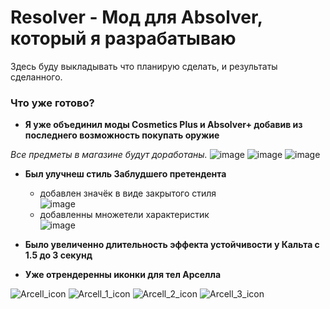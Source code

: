 # Resolver - Мод для Absolver, который я разрабатываю
Здесь буду выкладывать что планирую сделать, и результаты сделанного.

### Что уже готово?

- **Я уже объединил моды Cosmetics Plus и Absolver+ добавив из последнего возможность покупать оружие**

*Все предметы в магазине будут доработаны.*
![image](https://user-images.githubusercontent.com/69670223/172192076-7eea1dc2-7d2d-4a3d-8ff3-976a5ada1b92.png)
![image](https://user-images.githubusercontent.com/69670223/172192266-08ff4b01-22ef-4bbd-83b2-9f548d3e3d0d.png)
![image](https://user-images.githubusercontent.com/69670223/172192517-33cdaa1e-eeff-4aaf-a25e-318a963fcc6b.png)

- **Был улучнеш стиль Заблудшего претендента**
  - добавлен значёк в виде закрытого стиля<br>
![image](https://user-images.githubusercontent.com/69670223/172193326-c564c6ac-5fbf-4abd-800d-018bef2986fe.png)
  - добавленны множетели характеристик<br>
![image](https://user-images.githubusercontent.com/69670223/172193839-d65d2690-0874-4b9f-b982-c47a976a1a3d.png)

- **Было увеличенно длительность эффекта устойчивости у Кальта с 1.5 до 3 секунд**

- **Уже отрендеренны иконки для тел Арселла**

![Arcell_icon](https://user-images.githubusercontent.com/69670223/172197040-4d8af589-7a2f-4c6d-a709-0f98673f6c3c.png)
![Arcell_1_icon](https://user-images.githubusercontent.com/69670223/172197068-e124516b-8027-4a1f-b492-05cb2d714339.png)
![Arcell_2_icon](https://user-images.githubusercontent.com/69670223/172197076-1c0affe0-8851-43d8-8824-4e70adc3cdce.png)
![Arcell_3_icon](https://user-images.githubusercontent.com/69670223/172197088-c0d65ac1-b7d0-4bc3-83f6-09b227881736.png)
